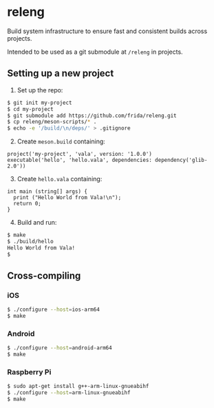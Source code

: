 # releng

Build system infrastructure to ensure fast and consistent builds across projects.

Intended to be used as a git submodule at `/releng` in projects.

## Setting up a new project

1. Set up the repo:

  ```sh
$ git init my-project
$ cd my-project
$ git submodule add https://github.com/frida/releng.git
$ cp releng/meson-scripts/* .
$ echo -e '/build/\n/deps/' > .gitignore
  ```

2. Create `meson.build` containing:

  ```meson
project('my-project', 'vala', version: '1.0.0')
executable('hello', 'hello.vala', dependencies: dependency('glib-2.0'))
  ```

3. Create `hello.vala` containing:

  ```vala
int main (string[] args) {
	print ("Hello World from Vala!\n");
	return 0;
}
  ```

4. Build and run:

  ```sh
$ make
$ ./build/hello
Hello World from Vala!
$
  ```

## Cross-compiling

### iOS

  ```sh
$ ./configure --host=ios-arm64
$ make
  ```

### Android

  ```sh
$ ./configure --host=android-arm64
$ make
  ```

### Raspberry Pi

  ```sh
$ sudo apt-get install g++-arm-linux-gnueabihf
$ ./configure --host=arm-linux-gnueabihf
$ make
  ```
